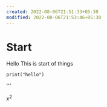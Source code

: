 ```yaml
---
created: 2022-08-06T21:51:33+05:30
modified: 2022-08-06T21:53:46+05:30
---
```


# Start

Hello This is start of things

```Pythom
print("hello")
```
'''

$x^2$
